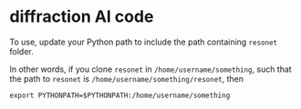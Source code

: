 # diffraction AI code

To use, update your Python path to include the path containing `resonet` folder. 

In other words, if you clone `resonet` in `/home/username/something`, such that the path to `resonet` is `/home/username/something/resonet`, then

```
export PYTHONPATH=$PYTHONPATH:/home/username/something
```


